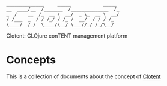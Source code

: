 ```
______________     _____            _____ 
__  ____/__  /_______  /______________  /_
_  /    __  /_  __ \  __/  _ \_  __ \  __/
/ /___  _  / / /_/ / /_ /  __/  / / / /_  
\____/  /_/  \____/\__/ \___//_/ /_/\__/  

```

Clotent:  CLOjure conTENT management platform

# Concepts
This is a collection of documents about the concept of [Clotent](https://github.com/Clotent)
